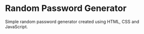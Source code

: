 # Random Password Generator
 Simple random password generator created using HTML, CSS and JavaScript.
